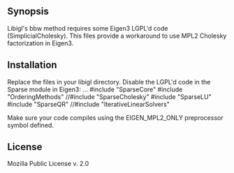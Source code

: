 ## Synopsis

Libigl's bbw method requires some Eigen3 LGPL'd code (SimplicialCholesky). This files provide a workaround to use MPL2 Cholesky factorization in Eigen3.

## Installation

Replace the files in your libigl directory. Disable the LGPL'd code in the Sparse module in Eigen3:
...
#include "SparseCore"
#include "OrderingMethods"
//#include "SparseCholesky"
#include "SparseLU"
#include "SparseQR"
//#include "IterativeLinearSolvers"

Make sure your code compiles using the EIGEN_MPL2_ONLY preprocessor symbol defined.

## License

Mozilla Public License v. 2.0